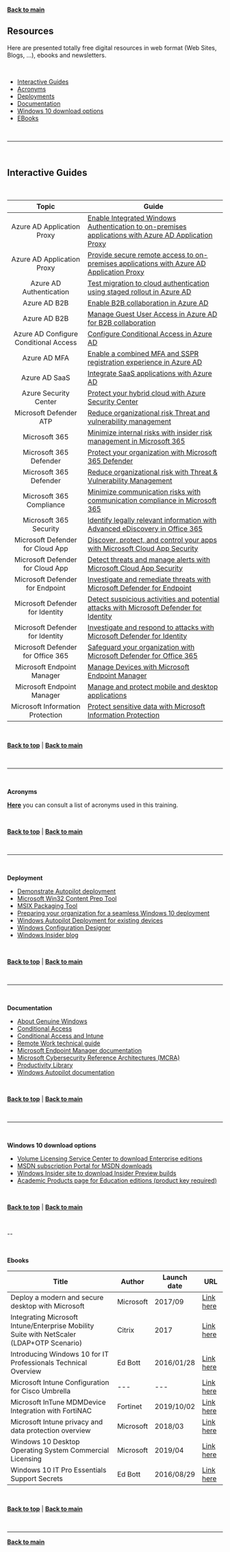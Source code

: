 <a id="top" />

<br/>


[**Back to main**](./README.md)

## Resources

Here are presented totally free digital resources in web format (Web Sites, Blogs, ...), ebooks and newsletters.

<br>

* [Interactive Guides](#interactive-guides)
* [Acronyms](#acronyms)
* [Deployments](#deployment)
* [Documentation](#Documentation)
* [Windows 10 download options](#windows-download-options)
* [EBooks](#ebooks)

<br/>

---

<a id="interactive-guides" />

<br/>

## Interactive Guides

<br/>

| Topic | Guide  |
| :---: | --- | 
| Azure AD Application Proxy | [Enable Integrated Windows Authentication to on-premises applications with Azure AD Application Proxy](https://mslearn.cloudguides.com/en-us/guides/Enable%20Integrated%20Windows%20Authentication%20to%20on-premises%20applications%20with%20Azure%20AD%20Application%20Proxy)
| Azure AD Application Proxy | [Provide secure remote access to on-premises applications with Azure AD Application Proxy](https://mslearn.cloudguides.com/en-us/guides/Provide%20secure%20remote%20access%20to%20on-premises%20applications%20with%20Azure%20AD%20Application%20Proxy) |
| Azure AD Authentication | [Test migration to cloud authentication using staged rollout in Azure AD](https://mslearn.cloudguides.com/en-us/guides/Test%20migration%20to%20cloud%20authentication%20using%20staged%20rollout%20in%20Azure%20AD) |
| Azure AD B2B | [Enable B2B collaboration in Azure AD](https://mslearn.cloudguides.com/en-us/guides/Enable%20B2B%20Collaboration%20in%20Azure%20AD)
| Azure AD B2B | [Manage Guest User Access in Azure AD for B2B collaboration](https://mslearn.cloudguides.com/en-us/guides/Manage%20Guest%20User%20Access%20in%20Azure%20AD%20for%20B2B%20Collaboration) |
| Azure AD Configure Conditional Access | [Configure Conditional Access in Azure AD](https://mslearn.cloudguides.com/en-us/guides/Configure%20Conditional%20Access%20in%20Azure%20AD) |
| Azure AD MFA | [Enable a combined MFA and SSPR registration experience in Azure AD](https://mslearn.cloudguides.com/en-us/guides/Enable%20a%20combined%20MFA%20and%20SSPR%20registration%20experience%20in%20Azure%20AD) |
| Azure AD SaaS| [Integrate SaaS applications with Azure AD](https://mslearn.cloudguides.com/en-us/guides/Integrate%20SaaS%20applications%20with%20Azure%20AD) |
| Azure Security Center | [Protect your hybrid cloud with Azure Security Center](https://mslearn.cloudguides.com/guides/Protect%20your%20hybrid%20cloud%20with%20Azure%20Security%20Center) |
| Microsoft Defender ATP | [Reduce organizational risk Threat and vulnerability management](https://mslearn.cloudguides.com/en-us/guides/Reduce%20organizational%20risk%20with%20Threat%20and%20Vulnerability%20Management) |
| Microsoft 365 | [Minimize internal risks with insider risk management in Microsoft 365](https://mslearn.cloudguides.com/en-us/guides/Minimize%20internal%20risks%20with%20insider%20risk%20management%20in%20Microsoft%20365) |
| Microsoft 365 Defender | [Protect your organization with Microsoft 365 Defender](https://medium.com/vn-enterprisemobility/microsoft-interactive-guide-series-8-3282fa470f28) |
| Microsoft 365 Defender | [Reduce organizational risk with Threat & Vulnerability Management](https://mslearn.cloudguides.com/en-us/guides/Reduce%20organizational%20risk%20with%20Threat%20and%20Vulnerability%20Management) |
| Microsoft 365 Compliance | [Minimize communication risks with communication compliance in Microsoft 365](https://mslearn.cloudguides.com/en-us/guides/Minimize%20communication%20risks%20with%20communication%20compliance%20in%20Microsoft%20365) |
| Microsoft 365 Security | [Identify legally relevant information with Advanced eDiscovery in Office 365](https://content.cloudguides.com/en-us/guides/Advanced%20eDiscovery) |
| Microsoft Defender for Cloud App | [Discover, protect, and control your apps with Microsoft Cloud App Security](https://mslearn.cloudguides.com/en-us/guides/Discover,%20protect,%20and%20control%20your%20apps%20with%20Microsoft%20Cloud%20App%20Security) |
| Microsoft Defender for Cloud App | [Detect threats and manage alerts with Microsoft Cloud App Security](https://mslearn.cloudguides.com/en-us/guides/Detect%20threats%20and%20manage%20alerts%20with%20Microsoft%20Cloud%20App%20Security) |
| Microsoft Defender for Endpoint | [Investigate and remediate threats with Microsoft Defender for Endpoint](https://mslearn.cloudguides.com/guides/Investigate%20and%20remediate%20threats%20with%20Microsoft%20Defender%20for%20Endpoint) |
| Microsoft Defender for Identity | [Detect suspicious activities and potential attacks with Microsoft Defender for Identity](https://mslearn.cloudguides.com/guides/Detect%20suspicious%20activities%20and%20potential%20attacks%20with%20Microsoft%20Defender%20for%20Identity) |
| Microsoft Defender for Identity | [Investigate and respond to attacks with Microsoft Defender for Identity](https://mslearn.cloudguides.com/guides/Investigate%20and%20respond%20to%20attacks%20with%20Microsoft%20Defender%20for%20Identity) |
| Microsoft Defender for Office 365 | [Safeguard your organization with Microsoft Defender for Office 365](https://mslearn.cloudguides.com/en-us/guides/Safeguard%20your%20organization%20with%20Microsoft%20Defender%20for%20Office%20365) |
| Microsoft Endpoint Manager | [Manage Devices with Microsoft Endpoint Manager](https://aka.ms/Manage_devices_with_Microsoft_Intune_Interactive_Guide)
| Microsoft Endpoint Manager | [Manage and protect mobile and desktop applications](https://aka.ms/Manage_apps_with_Microsoft_Intune_Interactive_Guide) |
| Microsoft Information Protection | [Protect sensitive data with Microsoft Information Protection](https://mslearn.cloudguides.com/en-us/guides/Protect%20sensitive%20data%20with%20Microsoft%20Information%20Protection) |


<br/>


[**Back to top**](#top) | [**Back to main**](README.md)

<br/>

---

<a id="acronyms" />

<br/>

**Acronyms**


[**Here**](./Acronyms.md) you can consult a list of acronyms used in this training.
  
<br/>

[**Back to top**](#top) | [**Back to main**](README.md)

<br/>

---

<a id="deployment" />

<br/>


**Deployment**


 * [Demonstrate Autopilot deployment](https://docs.microsoft.com/en-us/windows/deployment/windows-autopilot/demonstrate-deployment-on-vm)
 * [Microsoft Win32 Content Prep Tool](https://github.com/Microsoft/Microsoft-Win32-Content-Prep-Tool)
 * [MSIX Packaging Tool](https://docs.microsoft.com/en-us/windows/msix/packaging-tool/tool-overview)
 * [Preparing your organization for a seamless Windows 10 deployment](https://www.microsoft.com/en-us/itshowcase/preparing-your-organization-for-a-seamless-windows-10-deployment)
 * [Windows Autopilot Deployment for existing devices](https://docs.microsoft.com/en-us/mem/autopilot/existing-devices)
 * [Windows Configuration Designer](https://docs.microsoft.com/en-us/windows/configuration/provisioning-packages/provisioning-install-icd)
 * [Windows Insider blog](https://blogs.windows.com/windows-insider/)
 
<br/>

[**Back to top**](#top) | [**Back to main**](README.md)

<br/>

---

<a id="Documentation" />

<br/>


**Documentation**

 * [About Genuine Windows](https://support.microsoft.com/en-us/windows/about-genuine-windows-0b88ba3d-f799-7c15-9f36-2be445a56493)
 * [Conditional Access](https://docs.microsoft.com/en-us/azure/active-directory/conditional-access/overview)
 * [Conditional Access and Intune](https://docs.microsoft.com/en-us/mem/intune/protect/conditional-access)
 * [Remote Work technical guide](https://aka.ms/ERW)
 * [Microsoft Endpoint Manager documentation](https://docs.microsoft.com/en-us/mem/)
 * [Microsoft Cybersecurity Reference Architectures (MCRA)](https://github.com/MicrosoftDocs/security/blob/main/Downloads/microsoft-cybersecurity-reference-architectures.pptx?raw=true)
 * [Productivity Library](https://support.microsoft.com/en-us/office/productivity-library-d8ab82a5-5f02-4439-816b-4a5d35133e48)
 * [Windows Autopilot documentation](https://docs.microsoft.com/en-us/mem/autopilot/)
 



<br/>

[**Back to top**](#top) | [**Back to main**](README.md)

<br/>

---



<a id="windows-download-options" />

<br/>


**Windows 10 download options**

* [Volume Licensing Service Center to download Enterprise editions](https://www.microsoft.com/licensing/servicecenter/default.aspx)
* [MSDN subscription Portal for MSDN downloads](https://my.visualstudio.com/downloads)
* [Windows Insider site to download Insider Preview builds](https://www.microsoft.com/en-us/software-download/windowsinsiderpreviewiso)
* [Academic Products page for Education editions (product key required)](https://www.microsoft.com/en-us/software-download/vlacademicwindows10) 


<br/>

[**Back to top**](#top) | [**Back to main**](README.md)

<br/>

--

<a id="ebooks" />

<br/>


**Ebooks**

| Title | Author | Launch date | URL |
| --- | --- | --- | --- | 
| Deploy a modern and secure desktop with Microsoft | Microsoft | 2017/09 | [Link here](https://www.microsoft.com/en-us/download/details.aspx?id=55987)
| Integrating Microsoft Intune/Enterprise Mobility Suite with NetScaler (LDAP+OTP Scenario) | Citrix | 2017 | [Link here](https://www.citrix.com/content/dam/citrix/en_us/documents/guide/integrating-microsoft-intune-enterprise-mobility-suite-with-netscaler.pdf)
| Introducing Windows 10 for IT Professionals Technical Overview | Ed Bott | 2016/01/28| [Link here](https://aka.ms/introwin10/PDF)
| Microsoft Intune Configuration for Cisco Umbrella | --- | --- | [Link here](https://support.umbrella.com/hc/en-us/article_attachments/360040699791/MS_InTune.pdf)
| Microsoft InTune MDMDevice Integration with FortiNAC |Fortinet | 2019/10/02| [Link here](https://fortinetweb.s3.amazonaws.com/docs.fortinet.com/v2/attachments/cb87bfde-7658-11e9-81a4-00505692583a/FortiNAC_Microsoft_InTune_Integration.pdf)
 | Microsoft Intune privacy and data protection overview | Microsoft | 2018/03| [Link here](http://download.microsoft.com/download/c/a/b/cab1f9bf-1c3f-41db-8994-5b0ea35dd846/intune_privacy_and_data_protection_overview.pdf)
 | Windows 10 Desktop Operating System Commercial Licensing | Microsoft | 2019/04 | [Link here](https://download.microsoft.com/download/2/d/1/2d14fe17-66c2-4d4c-af73-e122930b60f6/windows-10-volume-licensing-guide.pdf)
 | Windows 10 IT Pro Essentials Support Secrets | Ed Bott| 2016/08/29| [Link here](https://aka.ms/Win10Supp/MobPDF)

 

<br/>

[**Back to top**](#top) | [**Back to main**](README.md)

<br/>

------

[**Back to main**](./README.md)

